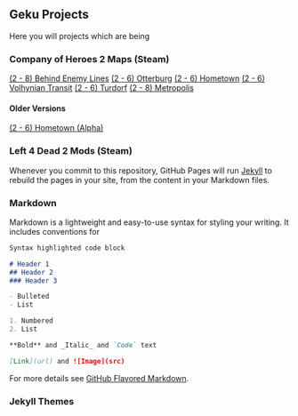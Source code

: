 ## Geku Projects

Here you will projects which are being

### Company of Heroes 2 Maps (Steam)

[(2 - 8) Behind Enemy Lines](https://steamcommunity.com/sharedfiles/filedetails/?id=530163440/)
[(2 - 6) Otterburg](https://steamcommunity.com/sharedfiles/filedetails/?id=760521635/)
[(2 - 6) Hometown](https://steamcommunity.com/sharedfiles/filedetails/?id=943145481/)
[(2 - 6) Volhynian Transit](https://steamcommunity.com/sharedfiles/filedetails/?id=1250754845/)
[(2 - 6) Turdorf](https://steamcommunity.com/sharedfiles/filedetails/?id=1269540437/)
[(2 - 8) Metropolis](https://steamcommunity.com/sharedfiles/filedetails/?id=1775503602/)

#### Older Versions

[(2 - 6) Hometown (Alpha)](https://steamcommunity.com/sharedfiles/filedetails/?id=761043435/) 

### Left 4 Dead 2 Mods (Steam)

Whenever you commit to this repository, GitHub Pages will run [Jekyll](https://jekyllrb.com/) to rebuild the pages in your site, from the content in your Markdown files.

### Markdown

Markdown is a lightweight and easy-to-use syntax for styling your writing. It includes conventions for

```markdown
Syntax highlighted code block

# Header 1
## Header 2
### Header 3

- Bulleted
- List

1. Numbered
2. List

**Bold** and _Italic_ and `Code` text

[Link](url) and ![Image](src)
```

For more details see [GitHub Flavored Markdown](https://guides.github.com/features/mastering-markdown/).

### Jekyll Themes
